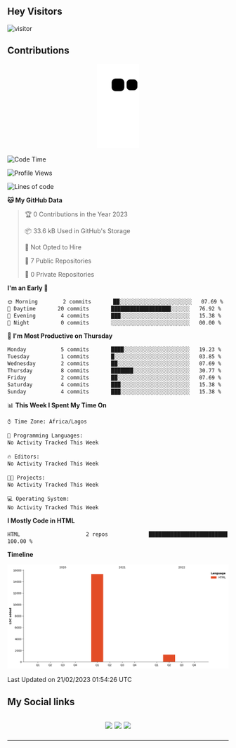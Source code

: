## Hey Visitors
![visitor](https://profile-counter.glitch.me/akum2/count.svg)

## Contributions
<p align="center">
  <img src="https://raw.githubusercontent.com/akum2/akum2/output/github-contribution-grid-snake.svg" />
</p>

<!--START_SECTION:waka-->
![Code Time](http://img.shields.io/badge/Code%20Time-34%20hrs%2022%20mins-blue)

![Profile Views](http://img.shields.io/badge/Profile%20Views-0-blue)

![Lines of code](https://img.shields.io/badge/From%20Hello%20World%20I%27ve%20Written-17%20Thousand%20lines%20of%20code-blue)

**🐱 My GitHub Data** 

> 🏆 0 Contributions in the Year 2023
 > 
> 📦 33.6 kB Used in GitHub's Storage 
 > 
> 🚫 Not Opted to Hire
 > 
> 📜 7 Public Repositories 
 > 
> 🔑 0 Private Repositories  
 > 
**I'm an Early 🐤** 

```text
🌞 Morning        2 commits       ██░░░░░░░░░░░░░░░░░░░░░░░   07.69 % 
🌆 Daytime       20 commits       ███████████████████░░░░░░   76.92 % 
🌃 Evening        4 commits       ███░░░░░░░░░░░░░░░░░░░░░░   15.38 % 
🌙 Night          0 commits       ░░░░░░░░░░░░░░░░░░░░░░░░░   00.00 % 

```
📅 **I'm Most Productive on Thursday** 

```text
Monday           5 commits       ████░░░░░░░░░░░░░░░░░░░░░   19.23 % 
Tuesday          1 commits       █░░░░░░░░░░░░░░░░░░░░░░░░   03.85 % 
Wednesday        2 commits       ██░░░░░░░░░░░░░░░░░░░░░░░   07.69 % 
Thursday         8 commits       ███████░░░░░░░░░░░░░░░░░░   30.77 % 
Friday           2 commits       ██░░░░░░░░░░░░░░░░░░░░░░░   07.69 % 
Saturday         4 commits       ███░░░░░░░░░░░░░░░░░░░░░░   15.38 % 
Sunday           4 commits       ███░░░░░░░░░░░░░░░░░░░░░░   15.38 % 

```


📊 **This Week I Spent My Time On** 

```text
⌚︎ Time Zone: Africa/Lagos

💬 Programming Languages: 
No Activity Tracked This Week

🔥 Editors: 
No Activity Tracked This Week

🐱‍💻 Projects: 
No Activity Tracked This Week

💻 Operating System: 
No Activity Tracked This Week

```

**I Mostly Code in HTML** 

```text
HTML                     2 repos             █████████████████████████   100.00 % 

```


**Timeline**

![Chart not found](https://raw.githubusercontent.com/akum2/akum2/main/charts/bar_graph.png) 


 Last Updated on 21/02/2023 01:54:26 UTC
<!--END_SECTION:waka-->

<h2>My Social links <h2>
<p align="center">
  <a href="https://twitter.com/Okobiona"><img src="https://img.shields.io/badge/twitter-%231DA1F2.svg?style=for-the-badge&logo=Twitter&logoColor=white"></a>
  <a href="https://www.linkedin.com/in/okobi-neris-akum-681bb4199"><img src="https://img.shields.io/badge/linkedin-%230077B5.svg?style=for-the-badge&logo=linkedin&logoColor=white"></a>
  <a href="https://instagram.com/Okobiona"><img src="https://img.shields.io/badge/instagram-%23E4405F.svg?style=for-the-badge&logo=Instagram&logoColor=white"></a>
</p>
<hr>
